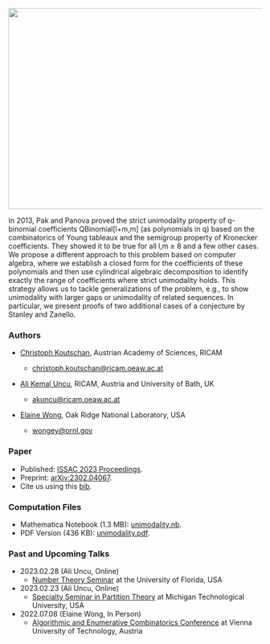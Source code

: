 <p align="center">
<img src="https://wongey.github.io/unimodality/KOHpic.jpg" width="750" height="400">
 </p>

In 2013, Pak and Panova proved the strict unimodality property of q-binomial coefficients QBinomial[l+m,m] (as polynomials in q) based on the combinatorics of Young tableaux and the semigroup property of Kronecker coefficients. They showed it to be true for all l,m ≥ 8 and a few other cases. We propose a different approach to this problem based on computer algebra, where we establish a closed form for the coefficients of these polynomials and then use cylindrical algebraic decomposition to identify exactly the range of coefficients where strict unimodality holds. This strategy allows us to tackle generalizations of the problem, e.g., to show unimodality with larger gaps or unimodality of related sequences. In particular, we present proofs of two additional cases of a conjecture by Stanley and Zanello.
 
### Authors

- [Christoph Koutschan](http://koutschan.de/index.php), Austrian Academy of Sciences, RICAM 
  - [christoph.koutschan@ricam.oeaw.ac.at](mailto:christoph.koutschan@ricam.oeaw.ac.at)
 
- [Ali Kemal Uncu](http://www.akuncu.com/), RICAM, Austria and University of Bath, UK
  - [akuncu@ricam.oeaw.ac.at](mailto:akuncu@ricam.oeaw.ac.at)

- [Elaine Wong](https://wongey.com), Oak Ridge National Laboratory, USA
  - [wongey@ornl.gov](mailto:wongey@ornl.gov)

### Paper

- Published: [ISSAC 2023 Proceedings](https://doi.org/10.1145/3597066.3597113).
- Preprint: [arXiv:2302.04067](https://arxiv.org/abs/2302.04067).
- Cite us using this [bib](https://wongey.com/bib/#KoutschanUncuWong2023).

### Computation Files

 - Mathematica Notebook (1.3 MB): [unimodality.nb](https://drive.google.com/file/d/1oPesE_KdkIC4XEo97BANPcje4a_fBUlr/view?usp=sharing).
 - PDF Version (436 KB): [unimodality.pdf](https://drive.google.com/file/d/1CKoSqpL3qFOn_I8hgKeL6IrDbLKlMpqd/view?usp=sharing).

### Past and Upcoming Talks

- 2023.02.28 (Ali Uncu, Online)
    - [Number Theory Seminar](https://people.clas.ufl.edu/alexb/number-theory-seminar/) at the University of Florida, USA
- 2023.02.23 (Ali Uncu, Online)
    - [Specialty Seminar in Partition Theory](https://pages.mtu.edu/~wjkeith/PartitionsSpecialtySeminar/) at Michigan Technological University, USA
- 2022.07.08 (Elaine Wong, In Person)
    - [Algorithmic and Enumerative Combinatorics Conference](http://www3.risc.jku.at/conferences/aec2022/?content=program) at Vienna University of Technology, Austria
